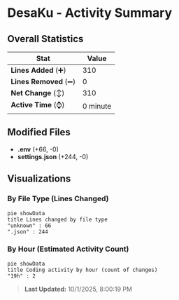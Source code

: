 # DesaKu - Activity Summary 

## Overall Statistics

| Stat                   | Value                                                             |
| ---------------------- | ----------------------------------------------------------------- |
| **Lines Added** (➕)   | 310                                          |
| **Lines Removed** (➖) | 0                                        |
| **Net Change** (↕)    | 310                |
| **Active Time** (⌚)   | 0 minute |


## Modified Files
- **.env** (+66, -0)
- **settings.json** (+244, -0)

## Visualizations

### By File Type (Lines Changed)

```mermaid
pie showData
title Lines changed by file type
"unknown" : 66
".json" : 244
```

### By Hour (Estimated Activity Count)

```mermaid
pie showData
title Coding activity by hour (count of changes)
"19h" : 2
```


> **Last Updated:** 10/1/2025, 8:00:19 PM